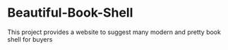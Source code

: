 # Beautiful-Book-Shell
This project provides a website to suggest many modern and pretty book shell for buyers
